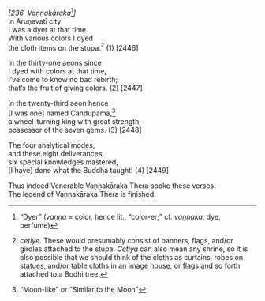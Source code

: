 *\[236. Vaṇṇakāraka*[^1]*\]*  
In Aruṇavatī city  
I was a dyer at that time.  
With various colors I dyed  
the cloth items on the stupa.[^2] (1) \[2446\]

In the thirty-one aeons since  
I dyed with colors at that time,  
I’ve come to know no bad rebirth;  
that’s the fruit of giving colors. (2) \[2447\]

In the twenty-third aeon hence  
\[I was one\] named Candupama,[^3]  
a wheel-turning king with great strength,  
possessor of the seven gems. (3) \[2448\]

The four analytical modes,  
and these eight deliverances,  
six special knowledges mastered,  
\[I have\] done what the Buddha taught! (4) \[2449\]

Thus indeed Venerable Vaṇṇakāraka Thera spoke these verses.  
The legend of Vaṇṇakāraka Thera is finished.  
[^1]: “Dyer” (*vaṇṇa* = color, hence lit., “color-er;” cf. *vaṇṇaka*,
    dye, perfume)  
[^2]: *cetiye.* These would presumably consist of banners, flags, and/or
    girdles attached to the stupa. *Cetiya* can also mean any shrine, so
    it is also possible that we should think of the cloths as curtains,
    robes on statues, and/or table cloths in an image house, or flags
    and so forth attached to a Bodhi tree.  
[^3]: “Moon-like” or “Similar to the Moon”

